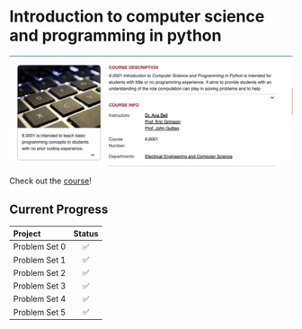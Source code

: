# Introduction to computer science and programming in python

<p align="center">
  <img src="bg.png" />
</p>

Check out the [course](https://ocw.mit.edu/courses/6-0001-introduction-to-computer-science-and-programming-in-python-fall-2016/)!

## Current Progress

| Project       | Status |
|:--------------|:------:|
| Problem Set 0 |   ✅    |
| Problem Set 1 |   ✅    |
| Problem Set 2 |   ✅    |
| Problem Set 3 |   ✅    |
| Problem Set 4 |   ✅    |
| Problem Set 5 |   ✅    |

